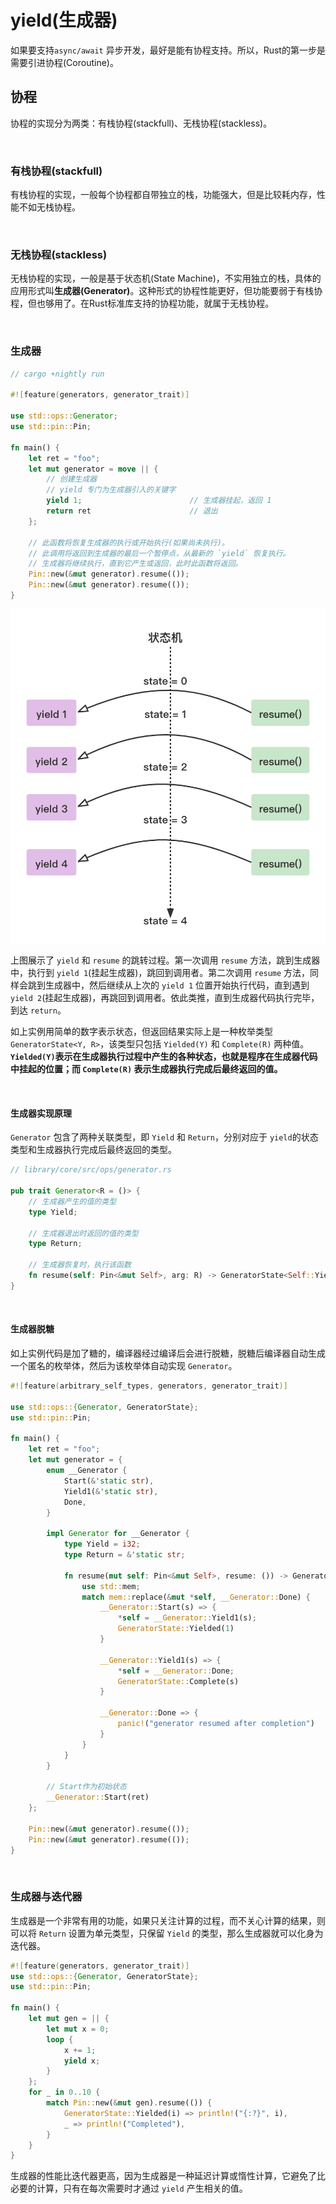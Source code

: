 # yield(生成器)

如果要支持`async/await` 异步开发，最好是能有协程支持。所以，Rust的第一步是需要引进协程(Coroutine)。

## 协程

协程的实现分为两类：有栈协程(stackfull)、无栈协程(stackless)。

&nbsp;

### 有栈协程(stackfull)

有栈协程的实现，一般每个协程都自带独立的栈，功能强大，但是比较耗内存，性能不如无栈协程。

&nbsp;

### 无栈协程(stackless)

无栈协程的实现，一般是基于状态机(State Machine)，不实用独立的栈，具体的应用形式叫**生成器(Generator)**。这种形式的协程性能更好，但功能要弱于有栈协程，但也够用了。在Rust标准库支持的协程功能，就属于无栈协程。

&nbsp;

### 生成器

```rust
// cargo +nightly run

#![feature(generators, generator_trait)]

use std::ops::Generator;
use std::pin::Pin;

fn main() {
    let ret = "foo";
    let mut generator = move || {
        // 创建生成器
        // yield 专门为生成器引入的关键字
        yield 1;                        // 生成器挂起，返回 1
        return ret                      // 退出
    };

    // 此函数将恢复生成器的执行或开始执行(如果尚未执行)。 
    // 此调用将返回到生成器的最后一个暂停点，从最新的 `yield` 恢复执行。 
    // 生成器将继续执行，直到它产生或返回，此时此函数将返回。
    Pin::new(&mut generator).resume(());
    Pin::new(&mut generator).resume(());
}
```

![生成器执行流程图](生成器执行流程图.png)

上图展示了 `yield` 和 `resume` 的跳转过程。第一次调用 `resume` 方法，跳到生成器中，执行到 `yield 1`(挂起生成器)，跳回到调用者。第二次调用 `resume` 方法，同样会跳到生成器中，然后继续从上次的 `yield 1` 位置开始执行代码，直到遇到 `yield 2`(挂起生成器)，再跳回到调用者。依此类推，直到生成器代码执行完毕，到达 `return`。

如上实例用简单的数字表示状态，但返回结果实际上是一种枚举类型 `GeneratorState<Y, R>`，该类型只包括 `Yielded(Y)` 和 `Complete(R)` 两种值。**`Yielded(Y)`表示在生成器执行过程中产生的各种状态，也就是程序在生成器代码中挂起的位置；而 `Complete(R)` 表示生成器执行完成后最终返回的值。**

&nbsp;

#### 生成器实现原理

`Generator` 包含了两种关联类型，即 `Yield` 和 `Return`，分别对应于 `yield`的状态类型和生成器执行完成后最终返回的类型。

```rust
// library/core/src/ops/generator.rs

pub trait Generator<R = ()> {
    // 生成器产生的值的类型
    type Yield;

    // 生成器退出时返回的值的类型
    type Return;

    // 生成器恢复时，执行该函数
    fn resume(self: Pin<&mut Self>, arg: R) -> GeneratorState<Self::Yield, Self::Return>;
}
```

&nbsp;

#### 生成器脱糖

如上实例代码是加了糖的，编译器经过编译后会进行脱糖，脱糖后编译器自动生成一个匿名的枚举体，然后为该枚举体自动实现 `Generator`。

```rust
#![feature(arbitrary_self_types, generators, generator_trait)]

use std::ops::{Generator, GeneratorState};
use std::pin::Pin;

fn main() {
    let ret = "foo";
    let mut generator = {
        enum __Generator {
            Start(&'static str),
            Yield1(&'static str),
            Done,
        }

        impl Generator for __Generator {
            type Yield = i32;
            type Return = &'static str;

            fn resume(mut self: Pin<&mut Self>, resume: ()) -> GeneratorState<i32, &'static str> {
                use std::mem;
                match mem::replace(&mut *self, __Generator::Done) {
                    __Generator::Start(s) => {
                        *self = __Generator::Yield1(s);
                        GeneratorState::Yielded(1)
                    }

                    __Generator::Yield1(s) => {
                        *self = __Generator::Done;
                        GeneratorState::Complete(s)
                    }

                    __Generator::Done => {
                        panic!("generator resumed after completion")
                    }
                }
            }
        }

        // Start作为初始状态
        __Generator::Start(ret)
    };

    Pin::new(&mut generator).resume(());
    Pin::new(&mut generator).resume(());
}
```

&nbsp;

### 生成器与迭代器

生成器是一个非常有用的功能，如果只关注计算的过程，而不关心计算的结果，则可以将 `Return` 设置为单元类型，只保留 `Yield` 的类型，那么生成器就可以化身为迭代器。

```rust
#![feature(generators, generator_trait)]
use std::ops::{Generator, GeneratorState};
use std::pin::Pin;

fn main() {
    let mut gen = || {
        let mut x = 0;
        loop {
            x += 1;
            yield x;
        }
    };
    for _ in 0..10 {
        match Pin::new(&mut gen).resume(()) {
            GeneratorState::Yielded(i) => println!("{:?}", i),
            _ => println!("Completed"),
        }
    }
}
```

生成器的性能比迭代器更高，因为生成器是一种延迟计算或惰性计算，它避免了比必要的计算，只有在每次需要时才通过 `yield` 产生相关的值。
